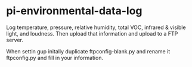 # pi-environmental-data-log

Log temperature, pressure, relative humidity, total VOC, infrared & visible light, and loudness.
Then upload that information and upload to a FTP server. 

When settin gup initally duplicate ftpconfig-blank.py and rename it ftpconfig.py and fill in your information.